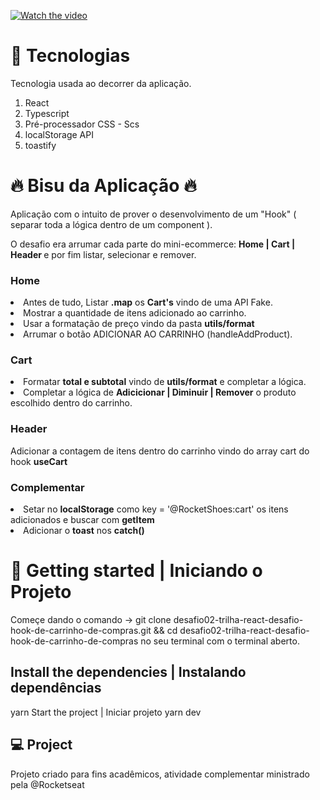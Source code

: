 [![Watch the video](https://i.imgur.com/pEuLhI3.png)](https://youtu.be/lua52wE3Slc)

# 🧪 Tecnologias
Tecnologia usada ao decorrer da aplicação.

1) React
2) Typescript
3) Pré-processador CSS - Scs
4) localStorage API
5) toastify


# :fire: Bisu da Aplicação :fire:
Aplicação com o intuito de prover o desenvolvimento de um "Hook" ( separar toda a lógica dentro de um component ).

O desafio era arrumar cada parte do mini-ecommerce: <strong>Home | Cart | Header </strong> e por fim listar, selecionar e remover.

### Home
<li>Antes de tudo, Listar <strong>.map</strong> os <strong>Cart's</strong> vindo de uma API Fake.</li>
<li>Mostrar a quantidade de itens adicionado ao carrinho.</li>
<li>Usar a formatação de preço vindo da pasta <strong>utils/format</strong></li>
<li>Arrumar o botão ADICIONAR AO CARRINHO (handleAddProduct).</li>

### Cart
<li>Formatar <strong>total e subtotal</strong> vindo de <strong>utils/format</strong> e completar a lógica.</li>
<li>Completar a lógica de <strong>Adicicionar | Diminuir | Remover</strong> o produto escolhido dentro do carrinho.</li>


### Header
Adicionar a contagem de itens dentro do carrinho vindo do array cart do hook <strong>useCart</strong>

### Complementar 
<li>Setar no <strong>localStorage</strong> como key = '@RocketShoes:cart' os itens adicionados e buscar com <strong>getItem</strong> </li> 
<li>Adicionar o <strong>toast</strong> nos <strong>catch()</strong></li>

# 🚀 Getting started | Iniciando o Projeto
Começe dando o comando -> git clone desafio02-trilha-react-desafio-hook-de-carrinho-de-compras.git && cd desafio02-trilha-react-desafio-hook-de-carrinho-de-compras no seu terminal com o terminal aberto.

## Install the dependencies | Instalando dependências
yarn
Start the project | Iniciar projeto
yarn dev
## 💻 Project
Projeto criado para fins acadêmicos, atividade complementar ministrado pela @Rocketseat
